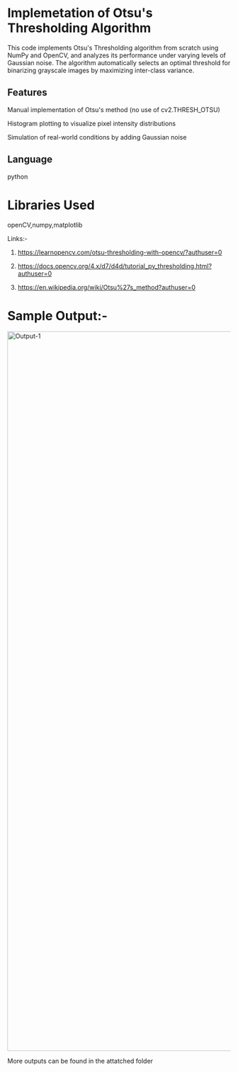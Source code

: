 # Implemetation of Otsu's Thresholding Algorithm

This code implements Otsu's Thresholding algorithm from scratch using NumPy and OpenCV, and analyzes its performance under varying levels of Gaussian noise. The algorithm automatically selects an optimal threshold for binarizing grayscale images by maximizing inter-class variance.

## Features
Manual implementation of Otsu's method (no use of cv2.THRESH_OTSU)

Histogram plotting to visualize pixel intensity distributions

Simulation of real-world conditions by adding Gaussian noise

## Language

python

# Libraries Used

openCV,numpy,matplotlib

Links:-

1) https://learnopencv.com/otsu-thresholding-with-opencv/?authuser=0

2) https://docs.opencv.org/4.x/d7/d4d/tutorial_py_thresholding.html?authuser=0

3) https://en.wikipedia.org/wiki/Otsu%27s_method?authuser=0


# Sample Output:-
<img width="1085" height="1625" alt="Output-1" src="https://github.com/user-attachments/assets/3ce1835e-baa8-4a28-af1e-18f9b4a911fa" />

More outputs can be found in the attatched folder
